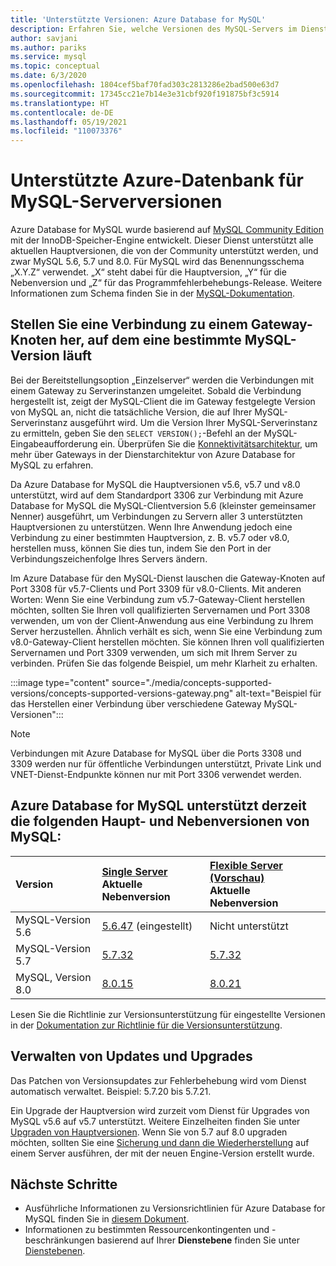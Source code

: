 ```yaml
---
title: 'Unterstützte Versionen: Azure Database for MySQL'
description: Erfahren Sie, welche Versionen des MySQL-Servers im Dienst Azure Database for MySQL unterstützt werden.
author: savjani
ms.author: pariks
ms.service: mysql
ms.topic: conceptual
ms.date: 6/3/2020
ms.openlocfilehash: 1804cef5baf70fad303c2813286e2bad500e63d7
ms.sourcegitcommit: 17345cc21e7b14e3e31cbf920f191875bf3c5914
ms.translationtype: HT
ms.contentlocale: de-DE
ms.lasthandoff: 05/19/2021
ms.locfileid: "110073376"
---
```

# <a name="supported-azure-database-for-mysql-server-versions"></a>Unterstützte Azure-Datenbank für MySQL-Serverversionen

Azure Database for MySQL wurde basierend auf [MySQL Community Edition](https://www.mysql.com/products/community/) mit der InnoDB-Speicher-Engine entwickelt. Dieser Dienst unterstützt alle aktuellen Hauptversionen, die von der Community unterstützt werden, und zwar MySQL 5.6, 5.7 und 8.0. Für MySQL wird das Benennungsschema „X.Y.Z“ verwendet. „X“ steht dabei für die Hauptversion, „Y“ für die Nebenversion und „Z“ für das Programmfehlerbehebungs-Release. Weitere Informationen zum Schema finden Sie in der [MySQL-Dokumentation](https://dev.mysql.com/doc/refman/5.7/en/which-version.html).



## <a name="connect-to-a-gateway-node-that-is-running-a-specific-mysql-version"></a>Stellen Sie eine Verbindung zu einem Gateway-Knoten her, auf dem eine bestimmte MySQL-Version läuft

Bei der Bereitstellungsoption „Einzelserver“ werden die Verbindungen mit einem Gateway zu Serverinstanzen umgeleitet. Sobald die Verbindung hergestellt ist, zeigt der MySQL-Client die im Gateway festgelegte Version von MySQL an, nicht die tatsächliche Version, die auf Ihrer MySQL-Serverinstanz ausgeführt wird. Um die Version Ihrer MySQL-Serverinstanz zu ermitteln, geben Sie den `SELECT VERSION();`-Befehl an der MySQL-Eingabeaufforderung ein. Überprüfen Sie die [Konnektivitätsarchitektur](./concepts-connectivity-architecture.md#connectivity-architecture), um mehr über Gateways in der Dienstarchitektur von Azure Database for MySQL zu erfahren.

Da Azure Database for MySQL die Hauptversionen v5.6, v5.7 und v8.0 unterstützt, wird auf dem Standardport 3306 zur Verbindung mit Azure Database for MySQL die MySQL-Clientversion 5.6 (kleinster gemeinsamer Nenner) ausgeführt, um Verbindungen zu Servern aller 3 unterstützten Hauptversionen zu unterstützen. Wenn Ihre Anwendung jedoch eine Verbindung zu einer bestimmten Hauptversion, z. B. v5.7 oder v8.0, herstellen muss, können Sie dies tun, indem Sie den Port in der Verbindungszeichenfolge Ihres Servers ändern.

Im Azure Database für den MySQL-Dienst lauschen die Gateway-Knoten auf Port 3308 für v5.7-Clients und Port 3309 für v8.0-Clients. Mit anderen Worten: Wenn Sie eine Verbindung zum v5.7-Gateway-Client herstellen möchten, sollten Sie Ihren voll qualifizierten Servernamen und Port 3308 verwenden, um von der Client-Anwendung aus eine Verbindung zu Ihrem Server herzustellen. Ähnlich verhält es sich, wenn Sie eine Verbindung zum v8.0-Gateway-Client herstellen möchten. Sie können Ihren voll qualifizierten Servernamen und Port 3309 verwenden, um sich mit Ihrem Server zu verbinden. Prüfen Sie das folgende Beispiel, um mehr Klarheit zu erhalten.

:::image type="content" source="./media/concepts-supported-versions/concepts-supported-versions-gateway.png" alt-text="Beispiel für das Herstellen einer Verbindung über verschiedene Gateway MySQL-Versionen":::

> [!NOTE]
> Verbindungen mit Azure Database for MySQL über die Ports 3308 und 3309 werden nur für öffentliche Verbindungen unterstützt, Private Link und VNET-Dienst-Endpunkte können nur mit Port 3306 verwendet werden.

## <a name="azure-database-for-mysql-currently-supports-the-following-major-and-minor-versions-of-mysql"></a>Azure Database for MySQL unterstützt derzeit die folgenden Haupt- und Nebenversionen von MySQL:


| Version | [Single Server](overview.md) <br/> Aktuelle Nebenversion |[Flexible Server (Vorschau)](./flexible-server/overview.md) <br/> Aktuelle Nebenversion  |
|:-------------------|:-------------------------------------------|:---------------------------------------------|
|MySQL-Version 5.6 |  [5.6.47](https://dev.mysql.com/doc/relnotes/mysql/5.6/en/news-5-6-47.html) (eingestellt) | Nicht unterstützt|
|MySQL-Version 5.7 | [5.7.32](https://dev.mysql.com/doc/relnotes/mysql/5.7/en/news-5-7-32.html) | [5.7.32](https://dev.mysql.com/doc/relnotes/mysql/5.7/en/news-5-7-32.html)|
|MySQL, Version 8.0 | [8.0.15](https://dev.mysql.com/doc/relnotes/mysql/8.0/en/news-8-0-15.html) | [8.0.21](https://dev.mysql.com/doc/relnotes/mysql/8.0/en/news-8-0-21.html)|

Lesen Sie die Richtlinie zur Versionsunterstützung für eingestellte Versionen in der [Dokumentation zur Richtlinie für die Versionsunterstützung](concepts-version-policy.md#retired-mysql-engine-versions-not-supported-in-azure-database-for-mysql).

## <a name="managing-updates-and-upgrades"></a>Verwalten von Updates und Upgrades
Das Patchen von Versionsupdates zur Fehlerbehebung wird vom Dienst automatisch verwaltet. Beispiel: 5.7.20 bis 5.7.21.  

Ein Upgrade der Hauptversion wird zurzeit vom Dienst für Upgrades von MySQL v5.6 auf v5.7 unterstützt. Weitere Einzelheiten finden Sie unter [Upgraden von Hauptversionen](how-to-major-version-upgrade.md). Wenn Sie von 5.7 auf 8.0 upgraden möchten, sollten Sie eine [Sicherung und dann die Wiederherstellung](./concepts-migrate-dump-restore.md) auf einem Server ausführen, der mit der neuen Engine-Version erstellt wurde.

## <a name="next-steps"></a>Nächste Schritte

- Ausführliche Informationen zu Versionsrichtlinien für Azure Database for MySQL finden Sie in [diesem Dokument](concepts-version-policy.md).
- Informationen zu bestimmten Ressourcenkontingenten und -beschränkungen basierend auf Ihrer **Dienstebene** finden Sie unter [Dienstebenen](./concepts-pricing-tiers.md).